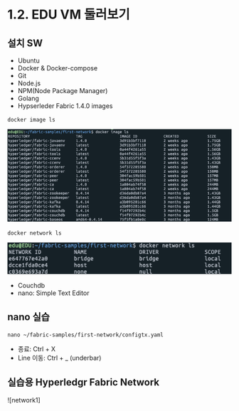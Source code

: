 # 1.2. EDU VM 둘러보기

## 설치 SW
- Ubuntu
- Docker & Docker-compose
- Git
- Node.js
- NPM(Node Package Manager)
- Golang
- Hypserleder Fabric 1.4.0 images
```
docker image ls
```
![docker image ls](https://github.com/skblockedu/edu19/blob/master/images/Session2_1.png)

```
docker network ls
```
![docker netowork ls](https://github.com/skblockedu/edu19/blob/master/images/Session2_2.png)


- Couchdb
- nano: Simple Text Editor

## nano 실습
```
nano ~/fabric-samples/first-network/configtx.yaml
```
- 종료: Ctrl + X
- Line 이동: Ctrl + _  (underbar)

## 실습용 Hyperledgr Fabric Network
![network1] 
